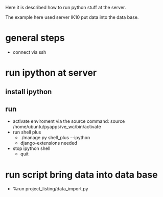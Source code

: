 Here it is described how to run python
stuff at the server.

The example here used server IK10 put data into
the data base.

# general steps
- connect via ssh

# run ipython at server
## install ipython

## run
- activate enviroment via the source command: source
  /home/ubuntu/pyapps/ve_wc/bin/activate
- run shell plus 
  - ./manage.py shell_plus --ipython
  - django-extensions needed
- stop ipython shell
  - quit
  
  
# run script bring data into data base
- %run project_listing/data_import.py

